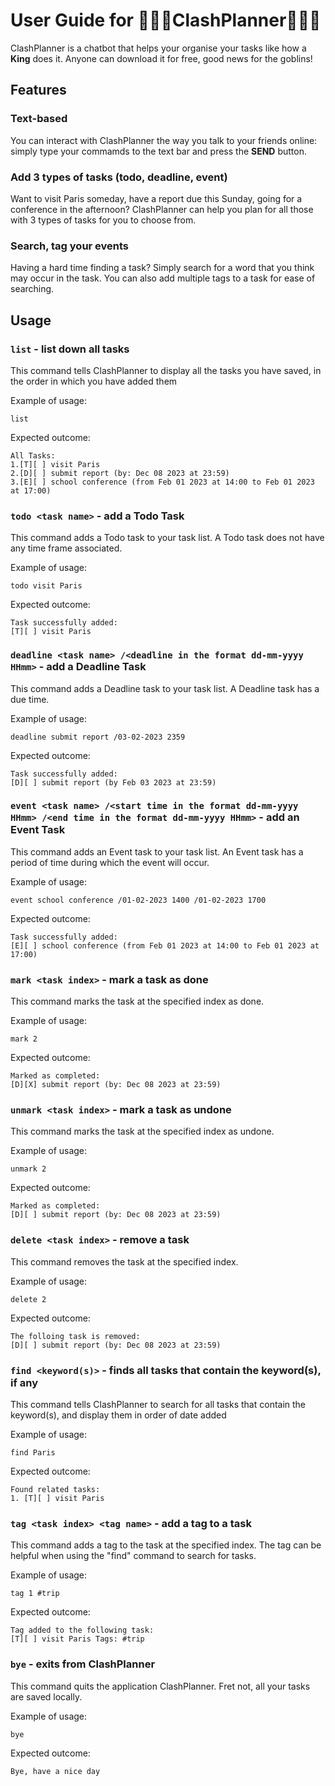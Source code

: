 # User Guide for 👑👑👑ClashPlanner👑👑👑
ClashPlanner is a chatbot that helps your organise your tasks like how a **King** does it. Anyone can download it for free, good news for the goblins!
## Features 

### Text-based
You can interact with ClashPlanner the way you talk to your friends online: simply type your commamds to the text bar and press the **SEND** button.


### Add 3 types of tasks (todo, deadline, event)
Want to visit Paris someday, have a report due this Sunday, going for a conference in the afternoon? ClashPlanner can help you plan for all those with 3 types of tasks for you to choose from.

### Search, tag your events
Having a hard time finding a task? Simply search for a word that you think may occur in the task. You can also add multiple tags to a task for ease of searching.

## Usage


### `list` - list down all tasks
This command tells ClashPlanner to display all the tasks you have saved, in the order in which you have added them

Example of usage: 

`list`

Expected outcome:

```
All Tasks:
1.[T][ ] visit Paris
2.[D][ ] submit report (by: Dec 08 2023 at 23:59)
3.[E][ ] school conference (from Feb 01 2023 at 14:00 to Feb 01 2023 at 17:00)
```

### `todo <task name>` - add a Todo Task
This command adds a Todo task to your task list. A Todo task does not have any time frame associated.

Example of usage: 

`todo visit Paris`

Expected outcome:

```
Task successfully added:
[T][ ] visit Paris
```
### `deadline <task name> /<deadline in the format dd-mm-yyyy HHmm>` - add a Deadline Task
This command adds a Deadline task to your task list. A Deadline task has a due time.

Example of usage: 

`deadline submit report /03-02-2023 2359`

Expected outcome:

```
Task successfully added:
[D][ ] submit report (by Feb 03 2023 at 23:59)
```
### `event <task name> /<start time in the format dd-mm-yyyy HHmm> /<end time in the format dd-mm-yyyy HHmm>` - add an Event Task
This command adds an Event task to your task list. An Event task has a period of time during which the event will occur.

Example of usage: 

`event school conference /01-02-2023 1400 /01-02-2023 1700`

Expected outcome:

```
Task successfully added:
[E][ ] school conference (from Feb 01 2023 at 14:00 to Feb 01 2023 at 17:00)
```

### `mark <task index>` - mark a task as done
This command marks the task at the specified index as done.

Example of usage: 

`mark 2`

Expected outcome:

```
Marked as completed:
[D][X] submit report (by: Dec 08 2023 at 23:59)
```

### `unmark <task index>` - mark a task as undone
This command marks the task at the specified index as undone.

Example of usage: 

`unmark 2`

Expected outcome:

```
Marked as completed:
[D][ ] submit report (by: Dec 08 2023 at 23:59)
```

### `delete <task index>` - remove a task
This command removes the task at the specified index.

Example of usage: 

`delete 2`

Expected outcome:

```
The folloing task is removed:
[D][ ] submit report (by: Dec 08 2023 at 23:59)
```

### `find <keyword(s)>` - finds all tasks that contain the keyword(s), if any
This command tells ClashPlanner to search for all tasks that contain the keyword(s), and display them in order of date added

Example of usage: 

`find Paris`

Expected outcome:

```
Found related tasks:
1. [T][ ] visit Paris
```

### `tag <task index> <tag name>` - add a tag to a task
This command adds a tag to the task at the specified index. The tag can be helpful when using the "find" command to search for tasks.

Example of usage: 

`tag 1 #trip`

Expected outcome:

```
Tag added to the following task:
[T][ ] visit Paris Tags: #trip
```

### `bye` - exits from ClashPlanner
This command quits the application ClashPlanner. Fret not, all your tasks are saved locally.

Example of usage: 

`bye`

Expected outcome:

```
Bye, have a nice day
```
